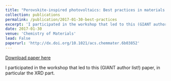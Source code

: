 ```yaml
---
title: "Perovskite-inspired photovoltaics: Best practices in materials characterization and calculations"
collection: publications
permalink: /publication/2017-01-30-best-practices
excerpt: 'I participated in the workshop that led to this (GIANT author list!) paper, in particular the XRD part.'
date: 2017-01-30
venue: 'Chemistry of Materials'
lead: False
paperurl: 'http://dx.doi.org/10.1021/acs.chemmater.6b03852'
---
```


<a href='http://dx.doi.org/10.1021/acs.chemmater.6b03852'>Download paper here</a>

I participated in the workshop that led to this (GIANT author list!) paper, in particular the XRD part.
